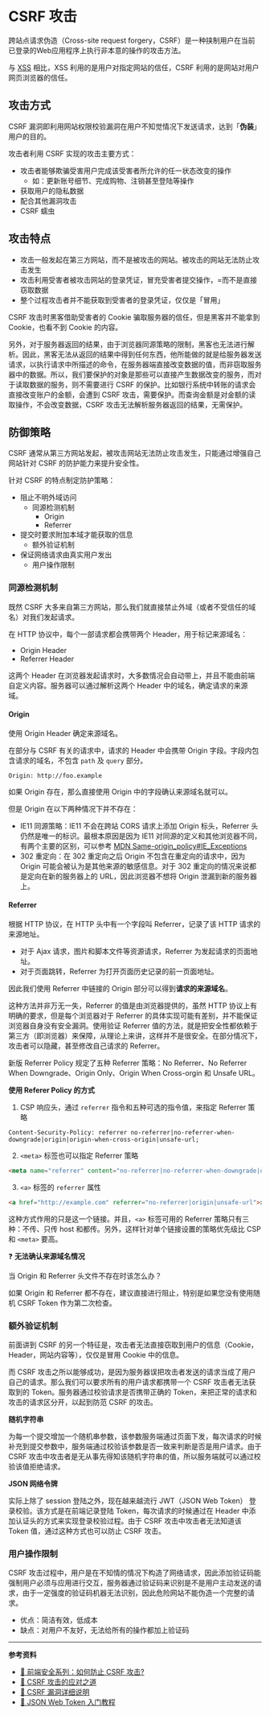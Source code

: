 # CSRF 攻击

跨站点请求伪造（Cross-site request forgery，CSRF）是一种挟制用户在当前已登录的Web应用程序上执行非本意的操作的攻击方法。

与 [XSS](xss.md) 相比，XSS 利用的是用户对指定网站的信任，CSRF 利用的是网站对用户网页浏览器的信任。

## 攻击方式

CSRF 漏洞即利用网站权限校验漏洞在用户不知觉情况下发送请求，达到「**伪装**」用户的目的。

攻击者利用 CSRF 实现的攻击主要方式：

* 攻击者能够欺骗受害用户完成该受害者所允许的任一状态改变的操作
  * 如：更新账号细节、完成购物、注销甚至登陆等操作
* 获取用户的隐私数据
* 配合其他漏洞攻击
* CSRF 蠕虫

## 攻击特点

* 攻击一般发起在第三方网站，而不是被攻击的网站。被攻击的网站无法防止攻击发生
* 攻击利用受害者被攻击网站的登录凭证，冒充受害者提交操作，=而不是直接窃取数据
* 整个过程攻击者并不能获取到受害者的登录凭证，仅仅是「冒用」

CSRF 攻击时黑客借助受害者的 Cookie 骗取服务器的信任，但是黑客并不能拿到 Cookie，也看不到 Cookie 的内容。

另外，对于服务器返回的结果，由于浏览器同源策略的限制，黑客也无法进行解析。因此，黑客无法从返回的结果中得到任何东西，他所能做的就是给服务器发送请求，以执行请求中所描述的命令，在服务器端直接改变数据的值，而非窃取服务器中的数据。所以，我们要保护的对象是那些可以直接产生数据改变的服务，而对于读取数据的服务，则不需要进行 CSRF 的保护。比如银行系统中转账的请求会直接改变账户的金额，会遭到 CSRF 攻击，需要保护。而查询金额是对金额的读取操作，不会改变数据，CSRF 攻击无法解析服务器返回的结果，无需保护。

## 防御策略

CSRF 通常从第三方网站发起，被攻击网站无法防止攻击发生，只能通过增强自己网站针对 CSRF 的防护能力来提升安全性。

针对 CSRF 的特点制定防护策略：

* 阻止不明外域访问
  * 同源检测机制
    * Origin
    * Referrer
* 提交时要求附加本域才能获取的信息
  * 额外验证机制
* 保证网络请求由真实用户发出
  * 用户操作限制

### 同源检测机制

既然 CSRF 大多来自第三方网站，那么我们就直接禁止外域（或者不受信任的域名）对我们发起请求。

在 HTTP 协议中，每个一部请求都会携带两个 Header，用于标记来源域名：

* Origin Header
* Referrer Header

这两个 Header 在浏览器发起请求时，大多数情况会自动带上，并且不能由前端自定义内容。服务器可以通过解析这两个 Header 中的域名，确定请求的来源域。

#### Origin

使用 Origin Header 确定来源域名。

在部分与 CSRF 有关的请求中，请求的 Header 中会携带 Origin 字段。字段内包含请求的域名，不包含 `path` 及 `query` 部分。

```http
Origin: http://foo.example
```

如果 Origin 存在，那么直接使用 Origin 中的字段确认来源域名就可以。

但是 Origin 在以下两种情况下并不存在：

* IE11 同源策略：IE11 不会在跨站 CORS 请求上添加 Origin 标头，Referrer 头仍然是唯一的标识。最根本原因是因为 IE11 对同源的定义和其他浏览器不同，有两个主要的区别，可以参考 [MDN Same-origin_policy#IE_Exceptions](https://link.juejin.im/?target=https%3A%2F%2Fdeveloper.mozilla.org%2Fen-US%2Fdocs%2FWeb%2FSecurity%2FSame-origin_policy%23IE_Exceptions)
* 302 重定向：在 302 重定向之后 Origin 不包含在重定向的请求中，因为 Origin 可能会被认为是其他来源的敏感信息。对于 302 重定向的情况来说都是定向在新的服务器上的 URL，因此浏览器不想将 Origin 泄漏到新的服务器上。

#### Referrer

根据 HTTP 协议，在 HTTP 头中有一个字段叫  Referrer，记录了该 HTTP 请求的来源地址。

* 对于 Ajax 请求，图片和脚本文件等资源请求，Referrer 为发起请求的页面地址。
* 对于页面跳转，Referrer 为打开页面历史记录的前一页面地址。

因此我们使用 Referrer 中链接的 Origin 部分可以得到**请求的来源域名**。

这种方法并非万无一失，Referrer 的值是由浏览器提供的，虽然 HTTP 协议上有明确的要求，但是每个浏览器对于 Referrer 的具体实现可能有差别，并不能保证浏览器自身没有安全漏洞。使用验证 Referrer 值的方法，就是把安全性都依赖于第三方（即浏览器）来保障，从理论上来讲，这样并不是很安全。在部分情况下，攻击者可以隐藏，甚至修改自己请求的 Referrer。

新版 Referrer Policy 规定了五种 Referrer 策略：No Referrer、No Referrer When Downgrade、Origin Only、Origin When Cross-orgin 和 Unsafe URL。

**使用 Referer Policy 的方式**

1. CSP 响应头，通过 `referrer` 指令和五种可选的指令值，来指定 Referrer 策略

```http
Content-Security-Policy: referrer no-referrer|no-referrer-when-downgrade|origin|origin-when-cross-origin|unsafe-url;
```

2. `<meta>` 标签也可以指定 Referrer 策略

```html
<meta name="referrer" content="no-referrer|no-referrer-when-downgrade|origin|origin-when-crossorigin|unsafe-url">
```

3. `<a>` 标签的 `referrer` 属性

```html
<a href="http://example.com" referrer="no-referrer|origin|unsafe-url">xxx</a>
```

这种方式作用的只是这一个链接。并且，`<a>` 标签可用的 Referrer 策略只有三种：不传、只传 host 和都传。另外，这样针对单个链接设置的策略优先级比 CSP 和 `<meta>` 要高。

❓ **无法确认来源域名情况**

当 Origin 和 Referrer 头文件不存在时该怎么办？

如果 Origin 和 Referrer 都不存在，建议直接进行阻止，特别是如果您没有使用随机 CSRF Token 作为第二次检查。

### 额外验证机制

前面讲到 CSRF 的另一个特征是，攻击者无法直接窃取到用户的信息（Cookie，Header，网站内容等），仅仅是冒用 Cookie 中的信息。

而 CSRF 攻击之所以能够成功，是因为服务器误把攻击者发送的请求当成了用户自己的请求。那么我们可以要求所有的用户请求都携带一个 CSRF 攻击者无法获取到的 Token。服务器通过校验请求是否携带正确的 Token，来把正常的请求和攻击的请求区分开，以起到防范 CSRF 的攻击。

**随机字符串**

为每一个提交增加一个随机串参数，该参数服务端通过页面下发，每次请求的时候补充到提交参数中，服务端通过校验该参数是否一致来判断是否是用户请求。由于 CSRF 攻击中攻击者是无从事先得知该随机字符串的值，所以服务端就可以通过校验该值拒绝请求。

**JSON 网络令牌**

实际上除了 session 登陆之外，现在越来越流行 JWT（JSON Web Token） 登录校验。该方式是在前端记录登陆 Token，每次请求的时候通过在 Header 中添加认证头的方式来实现登录校验过程。由于 CSRF 攻击中攻击者无法知道该 Token 值，通过这种方式也可以防止 CSRF 攻击。

### 用户操作限制

CSRF 攻击过程中，用户是在不知情的情况下构造了网络请求，因此添加验证码能强制用户必须与应用进行交互，服务器通过验证码来识别是不是用户主动发送的请求，由于一定强度的验证码机器无法识别，因此危险网站不能伪造一个完整的请求。

- 优点：简洁有效，低成本
- 缺点：对用户不友好，无法给所有的操作都加上验证码

---

**参考资料**

* [📝 前端安全系列：如何防止 CSRF 攻击?](https://juejin.im/post/5bc009996fb9a05d0a055192)
* [📝 CSRF 攻击的应对之道](https://juejin.im/entry/58802eb58fd9c50067dd746b)
* [📝 CSRF 漏洞详细说明](https://juejin.im/entry/5b1e4575f265da6e2c19fd57)
* [📝 JSON Web Token 入门教程](<http://www.ruanyifeng.com/blog/2018/07/json_web_token-tutorial.html>)





